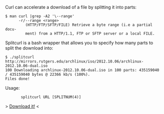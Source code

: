Curl can accelerate a download of a file by splitting it into parts:
```
$ man curl |grep -A2 '\--range'
      -r/--range <range>
         (HTTP/FTP/SFTP/FILE) Retrieve a byte range (i.e a partial docu-
         ment) from a HTTP/1.1, FTP or SFTP server or a local FILE.
```
Splitcurl is a bash wrapper that allows you to specify how many parts to split the download into:
```
$ ./splitcurl
http://mirrors.rutgers.edu/archlinux/iso/2012.10.06/archlinux-2012.10.06-dual.iso
100 Downloading archlinux-2012.10.06-dual.iso in 100 parts: 435159040 / 435159040 bytes @ 22366 kb/s (100%).
Files done! 
```
Usage:
```
       splitcurl URL [SPLITNUM(4)]
```
\> [Download it!](https://raw.githubusercontent.com/axelabs/splitcurl/master/splitcurl) <
